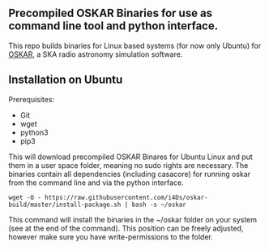 ## Precompiled OSKAR Binaries for use as command line tool and python interface.

This repo builds binaries for Linux based systems (for now only Ubuntu) for [OSKAR](https://github.com/OxfordSKA/OSKAR), a SKA radio astronomy simulation software.

## Installation on Ubuntu

Prerequisites:

- Git
- wget
- python3
- pip3

This will download precompiled OSKAR Binares for Ubuntu Linux and put them in a user space folder, meaning no sudo rights are necessary.
The binaries contain all dependencies (including casacore) for running oskar from the command line and via the python interface.

```shell
wget -O - https://raw.githubusercontent.com/i4Ds/oskar-build/master/install-package.sh | bash -s ~/oskar
```

This command will install the binaries in the ~/oskar folder on your system (see at the end of the command). This position can be freely adjusted, however make sure you have write-permissions to the folder.
